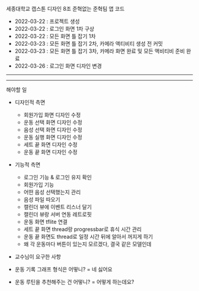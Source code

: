 
세종대학교 캡스톤 디자인 8조 준혁없는 준혁팀 앱 코드


- 2022-03-22 : 프로젝트 생성
- 2022-03-22 : 로그인 화면 1차 구상
- 2022-03-22 : 모든 화면 틀 잡기 1차
- 2022-03-23 : 모든 화면 틀 잡기 2차, 카메라 액티비티 생성 전 커밋
- 2022-03-23 : 모든 화면 틀 잡기 3차, 카메라 화면 완료 및 모든 액비티비 준비 완료
- 2022-03-26 : 로그인 화면 디자인 변경
---
---

해야할 일
- 디자인적 측면
  - 회원가입 화면 디자인 수정
  - 운동 선택 화면 디자인 수정
  - 음성 선택 화면 디자인 수정
  - 운동 실행 화면 디자인 수정
  - 세트 끝 화면 디자인 수정
  - 운동 끝 화면 디자인 수정

- 기능적 측면
  - 로그인 기능 & 로그인 유지 확인
  - 회원가입 기능
  - 어떤 음성 선택했는지 관리
  - 음성 파일 따오기
  - 캘린더 뷰에 이벤트 리스너 달기
  - 캘린더 뷰랑 서버 연동 레트로핏
  - 운동 화면 tflite 연결
  - 세트 끝 화면 thread랑 progressbar로 휴식 시간 관리
  - 운동 끝 화면도 thread로 일정 시간 뒤에 알아서 꺼지게 하기
  - 왜 각 운동마다 버튼이 있는지 모르겠다, 결국 같은 모델인데

 - 교수님이 요구한 사항
  - 운동 기록 그래프 형식은 어떻니? = 네 싫어요
  - 운동 루틴을 추천해주는 건 어떻니? = 어떻게 하는데요? 
